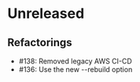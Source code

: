 # Unreleased

## Refactorings

 - #138: Removed legacy AWS CI-CD
 - #136: Use the new --rebuild option
